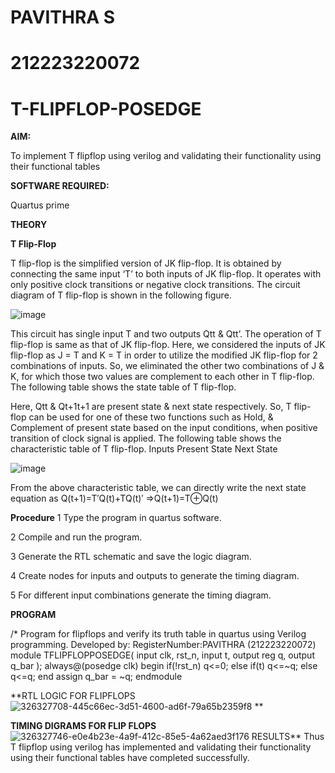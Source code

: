 # PAVITHRA S

# 212223220072

# T-FLIPFLOP-POSEDGE

**AIM:**

To implement  T flipflop using verilog and validating their functionality using their functional tables

**SOFTWARE REQUIRED:**

Quartus prime

**THEORY**

**T Flip-Flop**

T flip-flop is the simplified version of JK flip-flop. It is obtained by connecting the same input ‘T’ to both inputs of JK flip-flop. It operates with only positive clock transitions or negative clock transitions. The circuit diagram of T flip-flop is shown in the following figure.

![image](https://github.com/naavaneetha/T-FLIPFLOP-POSEDGE/assets/154305477/458a68fe-2d08-4a9d-ac4f-7ae0480ce0bd)

 
This circuit has single input T and two outputs Qtt & Qtt’. The operation of T flip-flop is same as that of JK flip-flop. Here, we considered the inputs of JK flip-flop as J = T and K = T in order to utilize the modified JK flip-flop for 2 combinations of inputs. So, we eliminated the other two combinations of J & K, for which those two values are complement to each other in T flip-flop. The following table shows the state table of T flip-flop.

Here, Qtt & Qt+1t+1 are present state & next state respectively. So, T flip-flop can be used for one of these two functions such as Hold, & Complement of present state based on the input conditions, when positive transition of clock signal is applied. The following table shows the characteristic table of T flip-flop. Inputs Present State Next State

![image](https://github.com/naavaneetha/T-FLIPFLOP-POSEDGE/assets/154305477/cdd7fb32-539f-4b66-bb8d-f305a153c886)

 
From the above characteristic table, we can directly write the next state equation as Q(t+1)=T′Q(t)+TQ(t)′ ⇒Q(t+1)=T⊕Q(t)

**Procedure**
 1 Type the program in quartus software.

 2 Compile and run the program.

 3 Generate the RTL schematic and save the logic diagram.

 4 Create nodes for inputs and outputs to generate the timing diagram.

 5 For different input combinations generate the timing diagram.


**PROGRAM**

/* Program for flipflops and verify its truth table in quartus using Verilog programming. Developed by: RegisterNumber:PAVITHRA (212223220072)
module TFLIPFLOPPOSEDGE( input clk, rst_n, input t,
output reg q,
output q_bar
);
always@(posedge clk) 
begin 
if(!rst_n)
q<=0;
else
if(t)
q<=~q;
else
q<=q;
end
assign q_bar = ~q;
endmodule

**RTL LOGIC FOR FLIPFLOPS
![326327708-445c66ec-3d51-4600-ad6f-79a65b2359f8](https://github.com/user-attachments/assets/cb2ba318-237c-41aa-a96d-dcce2895cdb4)
**

**TIMING DIGRAMS FOR FLIP FLOPS**
![326327746-e0e4b23e-4a9f-412c-85e5-4a62aed3f176](https://github.com/user-attachments/assets/269b4036-dc0f-44c5-91ed-02dc9b08dc5c)
RESULTS**
Thus T flipflop using verilog has implemented and validating their functionality using their functional tables have completed successfully.
